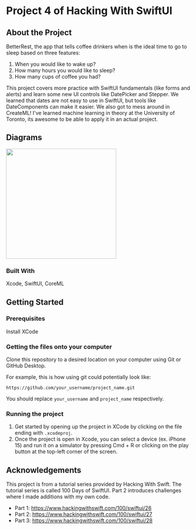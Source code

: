 # Project 4 of Hacking With SwiftUI

## About the Project

BetterRest, the app that tells coffee drinkers when is the ideal time to go to sleep based on three features:
1. When you would like to wake up?
2. How many hours you would like to sleep?
3. How many cups of coffee you had?

This project covers more practice with SwiftUI fundamentals (like forms and alerts) and learn some new UI controls like DatePicker and Stepper. We learned that dates are not easy to use in SwiftUI, but tools like DateComponents can make it easier. We also got to mess around in CreateML! I've learned machine learning in theory at the University of Toronto, its awesome to be able to apply it in an actual project.

## Diagrams

<img src=https://github.com/user-attachments/assets/128de5c5-0d6b-4e20-86ec-3335664c8cdd width=300>

### Built With

Xcode, SwiftUI, CoreML

## Getting Started

### Prerequisites

Install XCode

### Getting the files onto your computer

Clone this repository to a desired location on your computer using Git or GitHub Desktop. 

For example, this is how using git could potentially look like: 
```
https://github.com/your_username/project_name.git
```

You should replace `your_username` and `project_name` respectively.

### Running the project

1. Get started by opening up the project in XCode by clicking on the file ending with `.xcodeproj`.
2. Once the project is open in Xcode, you can select a device (ex. iPhone 15) and run it on a simulator by pressing Cmd + R or clicking on the play button at the top-left corner of the screen.

## Acknowledgements

This project is from a tutorial series provided by Hacking With Swift. The tutorial series is called 100 Days of SwiftUI. Part 2 introduces challenges where I made additions with my own code.

- Part 1: https://www.hackingwithswift.com/100/swiftui/26
- Part 2: https://www.hackingwithswift.com/100/swiftui/27
- Part 3: https://www.hackingwithswift.com/100/swiftui/28
